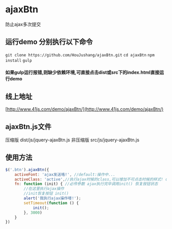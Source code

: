 # ajaxBtn
防止ajax多次提交
## 运行demo 分别执行以下命令
``git clone https://github.com/HouJushang/ajaxBtn.git``
``cd ajaxBtn``
``npm install``
``gulp``
#### 如果gulp运行报错,则缺少依赖环境,可直接点击dist或src下的index.html直接运行demo
## 线上地址
[http://www.41js.com/demo/ajaxBtn/](http://www.41js.com/demo/ajaxBtn/)
## ajaxBtn.js文件
压缩版 dist/js/jquery-ajaxBtn.js
非压缩版 src/js/jquery-ajaxBtn.js
## 使用方法
```js
$('.btn').ajaxBtn({
    activeFont: 'ajax发送咯!', //default:操作中...
    activeClass: 'active',//执行ajax时候的class,可以增加不可点击时候的样式! default: ajaxBtn-active
    fn: function (init) { //必传参数 ajax执行完毕调用init() 恢复按钮状态
        //在这里执行ajax操作
        //init恢复按钮 init()
        alert('我执行ajax操作喽!');
        setTimeout(function () {
            init();
        }, 3000)
    }
})
```